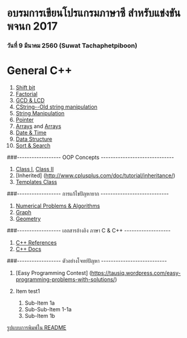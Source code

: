 # อบรมการเขียนโปรแกรมภาษาซี สำหรับแข่งขัน พจนก 2017
### วันที่ 9 มีนาคม 2560 (Suwat Tachaphetpiboon)
# General C++
1. [Shift bit](https://github.com/suwat9/CProgramming/blob/master/codes/ShiftBit.cpp)
1. [Factorial](http://stackoverflow.com/questions/5721796/how-do-you-implement-the-factorial-function-in-c)
1. [GCD & LCD](http://www.sanfoundry.com/cpp-program-find-gcd-lcm-n-numbers/)
1. [CString--Old string manipulation](http://www.cplusplus.com/reference/cstring/)
1. [String Manipulation](https://www.tutorialspoint.com/cplusplus/cpp_strings.htm)
1. [Pointer](http://www.cplusplus.com/doc/tutorial/pointers/)
1. [Arrays](http://www.cplusplus.com/doc/tutorial/arrays/) and [Arrays](https://www.tutorialspoint.com/cplusplus/cpp_arrays.htm)
1. [Date & Time](https://www.tutorialspoint.com/cplusplus/cpp_date_time.htm)
1. [Data Structure](https://www.tutorialspoint.com/cplusplus/cpp_data_structures.htm)
1. [Sort & Search](http://www.programminglogic.com/using-the-built-in-sort-and-search-functions-in-c/)

###------------------ OOP Concepts ------------------------------
1. [Class I](http://www.cplusplus.com/doc/tutorial/classes/), [Class II](http://www.cplusplus.com/doc/tutorial/templates/)
1. [Inherited] (http://www.cplusplus.com/doc/tutorial/inheritance/)
1. [Templates Class](http://www.cprogramming.com/tutorial/templates.html)

###------------------ การแก้ไขปัญหายาก ----------------------------
1. [Numerical Problems & Algorithms](http://www.sanfoundry.com/cpp-programming-examples-numerical-problems-algorithms/)
1. [Graph](http://www.sanfoundry.com/cpp-programming-examples-graph-problems-algorithms/)
1. [Geometry](http://www.sanfoundry.com/cpp-programming-examples-computational-geometry-problems-algorithms/)

###------------------ เอกสารอ้างอิง ภาษา C & C++ -------------------
1. [C++ References](http://www.cplusplus.com/reference/cstdlib/)
1. [C++ Docs](http://www.cplusplus.com/doc/tutorial/)

###------------------ ตัวอย่างโจทย์ปัญหา ---------------------------
1. [Easy Programming Contest] (https://tausiq.wordpress.com/easy-programming-problems-with-solutions/)

1. Item test1
   1. Sub-Item 1a
     1. Sub-Sub-Item 1-1a
   1. Sub-Item 1b


[รูปแบบการพิมพ์ใน README](https://guides.github.com/features/mastering-markdown/)
